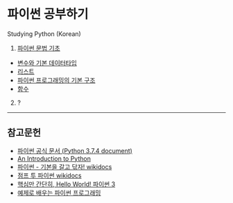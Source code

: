 # 파이썬 공부하기
Studying Python (Korean)

1. [파이썬 문법 기초](1_파이썬_문법_기초)
 - [변수와 기본 데이터타입](1_변수와_기본_데이터타입.ipynb)
 - [리스트](2_리스트.ipynb)
 - [파이썬 프로그래밍의 기본 구조](3_파이썬_프로그래밍의_기본_구조.ipynb)
 - [함수](4_함수.ipynb)
 
2. ?

---
## 참고문헌
- [파이썬 공식 문서 (Python 3.7.4 document)](https://docs.python.org/3/index.html)
- [An Introduction to Python](http://tdc-www.harvard.edu/Python.pdf)
- [파이썬 - 기본을 갈고 닦자! wikidocs](https://wikidocs.net/book/1553)
- [점프 투 파이썬 wikidocs](https://wikidocs.net/book/1)
- [핵심만 간단히, Hello World! 파이썬 3](https://wikidocs.net/book/1657)
- [예제로 배우는 파이썬 프로그래밍](http://pythonstudy.xyz/)
